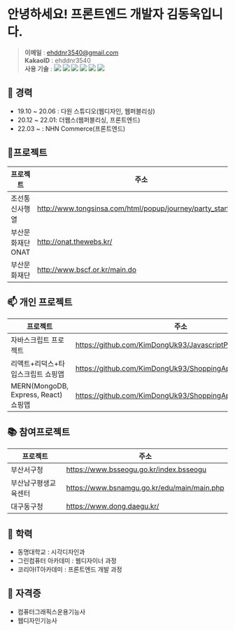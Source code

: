 # 안녕하세요! 프론트엔드 개발자 김동욱입니다.

>**이메일** : ehddnr3540@gmail.com    
>**KakaoID** : ehddnr3540    
>**사용 기술** : ![](https://img.shields.io/badge/HTML5-e56128?style=flat-square&logo=HTML5&logoColor=white) ![](https://img.shields.io/badge/CSS3-2ca1d3?style=flat-square&logo=CSS3&logoColor=white) ![](https://img.shields.io/badge/JavaScript-cfb02a?style=flat-square&logo=JavaScript&logoColor=white) ![](https://img.shields.io/badge/React-4cafc8?style=flat-square&logo=React&logoColor=white) ![](https://img.shields.io/badge/Redux-793fb9?style=flat-square&logo=Redux&logoColor=white)
![](https://img.shields.io/badge/TypeScript-2d79c7?style=flat-square&logo=TypeScript&logoColor=white)

## 🔭 경력
- 19.10 ~ 20.06 : 다원 스튜디오(웹디자인, 웹퍼블리싱)
- 20.12 ~ 22.01: 더웹스(웹퍼블리싱, 프론트엔드)
- 22.03 ~ : NHN Commerce(프론트엔드)

## 📜프로젝트
| 프로젝트 | 주소 |
| ------ | ------ |
| 조선통신사행열 | http://www.tongsinsa.com/html/popup/journey/party_start.html | 
| 부산문화재단 ONAT | http://onat.thewebs.kr/ | 
| 부산문화재단 | http://www.bscf.or.kr/main.do |

## 📫 개인 프로젝트
| 프로젝트 | 주소 |
| ------ | ------ |
| 자바스크립트 프로젝트 | https://github.com/KimDongUk93/JavascriptProject |
| 리액트+리덕스+타입스크립트 쇼핑앱 | https://github.com/KimDongUk93/ShoppingApp_ReactReduxTS |
| MERN(MongoDB, Express, React) 쇼핑앱 | https://github.com/KimDongUk93/ShoppingApp_MERN | 

## 📚 참여프로젝트
| 프로젝트 | 주소 |
| ------ | ------ |
| 부산서구청 | https://www.bsseogu.go.kr/index.bsseogu |
| 부산남구평생교육센터 | https://www.bsnamgu.go.kr/edu/main/main.php |
| 대구동구청 | https://www.dong.daegu.kr/ |

## 🙆‍ 학력
- 동명대학교 : 시각디자인과
- 그린컴퓨터 아카데미 : 웹디자이너 과정
- 코리아IT아카데미 : 프론트엔드 개발 과정

## 💬 자격증
- 컴퓨터그래픽스운용기능사
- 웹디자인기능사
